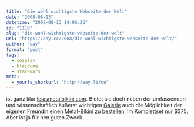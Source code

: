 ```yaml
---
title: "Die wohl wichtigste Webseite der Welt"
date: "2008-08-13"
datetime: "2008-08-13 14:06:26"
id: "1116"
slug: "die-wohl-wichtigste-webseite-der-welt"
url: "https://eay.cc/2008/die-wohl-wichtigste-webseite-der-welt/"
author: "eay"
format: "post"
tags:
  - cosplay
  - kleidung
  - star-wars
meta:
  - yourls_shorturl: "http://eay.li/ou"
---
```


ist ganz klar [leiasmetalbikini.com](http://www.leiasmetalbikini.com/). Bietet sie doch neben der umfassenden und wissenschaftlich äußerst wichtigen [Galerie](http://www.leiasmetalbikini.com/members/fansincostume_intro.html) auch die Möglichkeit der eigenen Freundin einen Metal-Bikini zu [bestellen](http://www.leiasmetalbikini.com/buy.html). Im Komplettset nur $375. Aber ist ja für nen guten Zweck.
